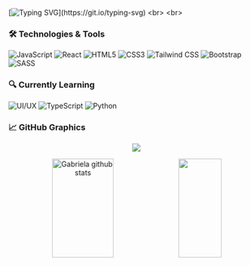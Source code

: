 
[![Typing SVG](https://readme-typing-svg.herokuapp.com/?color=ffffff&size=35&center=true&vCenter=true&width=1000&lines=heloo,+my+name+is+Gabriela.;welcome+to+my+github+profile!)](https://git.io/typing-svg)
<br>
<br>

### 🛠️ Technologies & Tools

![JavaScript](https://img.shields.io/badge/JavaScript-F7DF1E?style=flat-square&logo=javascript&logoColor=black)
![React](https://img.shields.io/badge/React-20232A?style=flat-square&logo=react&logoColor=61DAFB)
![HTML5](https://img.shields.io/badge/HTML5-E34F26?style=flat-square&logo=html5&logoColor=white)
![CSS3](https://img.shields.io/badge/CSS3-1572B6?style=flat-square&logo=css3&logoColor=white)
![Tailwind CSS](https://img.shields.io/badge/Tailwind%20CSS-38B2AC?style=flat-square&logo=tailwindcss&logoColor=white)
![Bootstrap](https://img.shields.io/badge/Bootstrap-563D7C?style=flat-square&logo=bootstrap&logoColor=white)
![SASS](https://img.shields.io/badge/SASS-CC6699?style=flat-square&logo=sass&logoColor=white)
<br>

### 🔍 Currently Learning

![UI/UX](https://img.shields.io/badge/UI%2FUX-FF4088?style=flat-square&logo=adobe&logoColor=white)
![TypeScript](https://img.shields.io/badge/TypeScript-3178C6?style=flat-square&logo=typescript&logoColor=white)
![Python](https://img.shields.io/badge/Python-3776AB?style=flat-square&logo=python&logoColor=white)
<br>

### 📈 GitHub Graphics

<p align="center">
  <img src="https://github-profile-trophy.vercel.app/?username=gbrlaono&theme=dracula&row=2&no-bg=true&column=3&margin-w=15&margin-h=15&" />
</p>

<div align="center">  
  <img width="49%" height="195px" src="https://github-readme-stats.vercel.app/api?username=gbrlaono&show_icons=true&count_private=true&hide_border=true&title_color=bd93f9&icon_color=ff79c6&text_color=ffffff&bg_color=0d1117" alt="Gabriela github stats" /> 
  <img width="41%" height="195px" src="https://github-readme-stats.vercel.app/api/top-langs/?username=onogabriela&layout=compact&hide_border=true&title_color=bd93f9&text_color=ffffff&bg_color=0d1117" />
</div>
<br>





